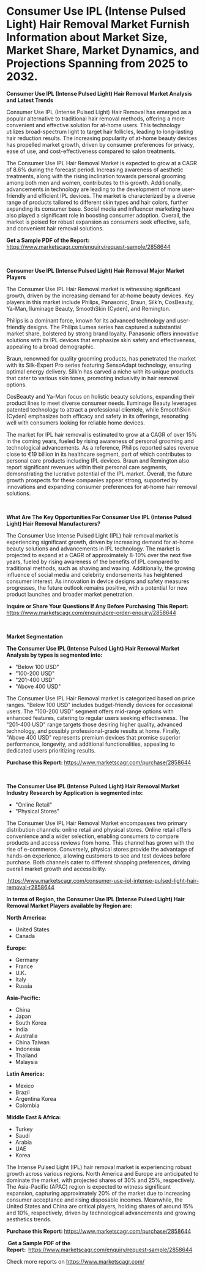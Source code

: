 <p><h1>Consumer Use IPL (Intense Pulsed Light) Hair Removal Market Furnish Information about Market Size, Market Share, Market Dynamics, and Projections Spanning from 2025 to 2032.</h1></p><p><strong>Consumer Use IPL (Intense Pulsed Light) Hair Removal Market Analysis and Latest Trends</strong></p>
<p><p>Consumer Use IPL (Intense Pulsed Light) Hair Removal has emerged as a popular alternative to traditional hair removal methods, offering a more convenient and effective solution for at-home users. This technology utilizes broad-spectrum light to target hair follicles, leading to long-lasting hair reduction results. The increasing popularity of at-home beauty devices has propelled market growth, driven by consumer preferences for privacy, ease of use, and cost-effectiveness compared to salon treatments.</p><p>The Consumer Use IPL Hair Removal Market is expected to grow at a CAGR of 8.6% during the forecast period. Increasing awareness of aesthetic treatments, along with the rising inclination towards personal grooming among both men and women, contributes to this growth. Additionally, advancements in technology are leading to the development of more user-friendly and efficient IPL devices. The market is characterized by a diverse range of products tailored to different skin types and hair colors, further expanding its consumer base. Social media and influencer marketing have also played a significant role in boosting consumer adoption. Overall, the market is poised for robust expansion as consumers seek effective, safe, and convenient hair removal solutions.</p></p>
<p><strong>Get a Sample PDF of the Report:&nbsp;</strong> <a href="https://www.marketscagr.com/enquiry/request-sample/2858644?utm_campaign=3228&utm_medium=2&utm_source=Github&utm_content=ia&utm_term=12032025&utm_id=consumer-use-ipl-intense-pulsed-light-hair-removal">https://www.marketscagr.com/enquiry/request-sample/2858644</a></p>
<p>&nbsp;</p>
<p><strong>Consumer Use IPL (Intense Pulsed Light) Hair Removal Major Market Players</strong></p>
<p><p>The Consumer Use IPL Hair Removal market is witnessing significant growth, driven by the increasing demand for at-home beauty devices. Key players in this market include Philips, Panasonic, Braun, Silk’n, CosBeauty, Ya-Man, Iluminage Beauty, SmoothSkin (Cyden), and Remington.</p><p>Philips is a dominant force, known for its advanced technology and user-friendly designs. The Philips Lumea series has captured a substantial market share, bolstered by strong brand loyalty. Panasonic offers innovative solutions with its IPL devices that emphasize skin safety and effectiveness, appealing to a broad demographic.</p><p>Braun, renowned for quality grooming products, has penetrated the market with its Silk-Expert Pro series featuring SensoAdapt technology, ensuring optimal energy delivery. Silk’n has carved a niche with its unique products that cater to various skin tones, promoting inclusivity in hair removal options. </p><p>CosBeauty and Ya-Man focus on holistic beauty solutions, expanding their product lines to meet diverse consumer needs. Iluminage Beauty leverages patented technology to attract a professional clientele, while SmoothSkin (Cyden) emphasizes both efficacy and safety in its offerings, resonating well with consumers looking for reliable home devices.</p><p>The market for IPL hair removal is estimated to grow at a CAGR of over 15% in the coming years, fueled by rising awareness of personal grooming and technological advancements. As a reference, Philips reported sales revenue close to €19 billion in its healthcare segment, part of which contributes to personal care products including IPL devices. Braun and Remington also report significant revenues within their personal care segments, demonstrating the lucrative potential of the IPL market. Overall, the future growth prospects for these companies appear strong, supported by innovations and expanding consumer preferences for at-home hair removal solutions.</p></p>
<p>&nbsp;</p>
<p><strong>What Are The Key Opportunities For Consumer Use IPL (Intense Pulsed Light) Hair Removal Manufacturers?</strong></p>
<p><p>The Consumer Use Intense Pulsed Light (IPL) hair removal market is experiencing significant growth, driven by increasing demand for at-home beauty solutions and advancements in IPL technology. The market is projected to expand at a CAGR of approximately 8-10% over the next five years, fueled by rising awareness of the benefits of IPL compared to traditional methods, such as shaving and waxing. Additionally, the growing influence of social media and celebrity endorsements has heightened consumer interest. As innovation in device designs and safety measures progresses, the future outlook remains positive, with a potential for new product launches and broader market penetration.</p></p>
<p><strong>Inquire or Share Your Questions If Any Before Purchasing This Report:</strong> <a href="https://www.marketscagr.com/enquiry/pre-order-enquiry/2858644?utm_campaign=3228&utm_medium=2&utm_source=Github&utm_content=ia&utm_term=12032025&utm_id=consumer-use-ipl-intense-pulsed-light-hair-removal">https://www.marketscagr.com/enquiry/pre-order-enquiry/2858644</a></p>
<p>&nbsp;</p>
<p><strong>Market Segmentation</strong></p>
<p><strong>The Consumer Use IPL (Intense Pulsed Light) Hair Removal Market Analysis by types is segmented into:</strong></p>
<p><ul><li>"Below 100 USD"</li><li>"100-200 USD"</li><li>"201-400 USD"</li><li>"Above 400 USD"</li></ul></p>
<p><p>The Consumer Use IPL Hair Removal market is categorized based on price ranges. "Below 100 USD" includes budget-friendly devices for occasional users. The "100-200 USD" segment offers mid-range options with enhanced features, catering to regular users seeking effectiveness. The "201-400 USD" range targets those desiring higher quality, advanced technology, and possibly professional-grade results at home. Finally, "Above 400 USD" represents premium devices that promise superior performance, longevity, and additional functionalities, appealing to dedicated users prioritizing results.</p></p>
<p><strong>Purchase this Report:&nbsp;</strong><a href="https://www.marketscagr.com/purchase/2858644?utm_campaign=3228&utm_medium=2&utm_source=Github&utm_content=ia&utm_term=12032025&utm_id=consumer-use-ipl-intense-pulsed-light-hair-removal">https://www.marketscagr.com/purchase/2858644</a></p>
<p>&nbsp;</p>
<p><strong>The Consumer Use IPL (Intense Pulsed Light) Hair Removal Market Industry Research by Application is segmented into:</strong></p>
<p><ul><li>"Online Retail"</li><li>"Physical Stores"</li></ul></p>
<p><p>The Consumer Use IPL Hair Removal Market encompasses two primary distribution channels: online retail and physical stores. Online retail offers convenience and a wider selection, enabling consumers to compare products and access reviews from home. This channel has grown with the rise of e-commerce. Conversely, physical stores provide the advantage of hands-on experience, allowing customers to see and test devices before purchase. Both channels cater to different shopping preferences, driving overall market growth and accessibility.</p></p>
<p><a href="https://www.marketscagr.com/consumer-use-ipl-intense-pulsed-light-hair-removal-r2858644?utm_campaign=3228&utm_medium=2&utm_source=Github&utm_content=ia&utm_term=12032025&utm_id=consumer-use-ipl-intense-pulsed-light-hair-removal">&nbsp;https://www.marketscagr.com/consumer-use-ipl-intense-pulsed-light-hair-removal-r2858644</a></p>
<p><strong>In terms of Region, the Consumer Use IPL (Intense Pulsed Light) Hair Removal Market Players available by Region are:</strong></p>
<p>
    <p> <strong> North America: </strong>
        <ul>
            <li>United States</li>
            <li>Canada</li>
        </ul>
        </p> 
    <p> <strong> Europe: </strong>
        <ul>
            <li>Germany</li>
            <li>France</li>
            <li>U.K.</li>
            <li>Italy</li>
            <li>Russia</li>
        </ul>
        </p> 
    <p> <strong> Asia-Pacific: </strong>
        <ul>
            <li>China</li>
            <li>Japan</li>
            <li>South Korea</li>
            <li>India</li>
            <li>Australia</li>
            <li>China Taiwan</li>
            <li>Indonesia</li>
            <li>Thailand</li>
            <li>Malaysia</li>
        </ul>
        </p> 
    <p> <strong> Latin America: </strong>
        <ul>
            <li>Mexico</li>
            <li>Brazil</li>
            <li>Argentina Korea</li>
            <li>Colombia</li>
        </ul>
        </p> 
    <p> <strong> Middle East & Africa: </strong>
        <ul>
            <li>Turkey</li>
            <li>Saudi</li>
            <li>Arabia</li>
            <li>UAE</li>
            <li>Korea</li>
        </ul>
    </p>
    </p>
<p><p>The Intense Pulsed Light (IPL) hair removal market is experiencing robust growth across various regions. North America and Europe are anticipated to dominate the market, with projected shares of 30% and 25%, respectively. The Asia-Pacific (APAC) region is expected to witness significant expansion, capturing approximately 20% of the market due to increasing consumer acceptance and rising disposable incomes. Meanwhile, the United States and China are critical players, holding shares of around 15% and 10%, respectively, driven by technological advancements and growing aesthetics trends.</p></p>
<p><strong>Purchase this Report: </strong><a href="https://www.marketscagr.com/purchase/2858644?utm_campaign=3228&utm_medium=2&utm_source=Github&utm_content=ia&utm_term=12032025&utm_id=consumer-use-ipl-intense-pulsed-light-hair-removal">https://www.marketscagr.com/purchase/2858644</a></p>
<p>&nbsp;<strong>Get a Sample PDF of the Report:&nbsp;&nbsp;</strong><a href="https://www.marketscagr.com/enquiry/request-sample/2858644?utm_campaign=3228&utm_medium=2&utm_source=Github&utm_content=ia&utm_term=12032025&utm_id=consumer-use-ipl-intense-pulsed-light-hair-removal">https://www.marketscagr.com/enquiry/request-sample/2858644</a></p>
<p><strong></strong></p>
<p>Check more reports on <a href="https://www.marketscagr.com/?utm_campaign=3228&utm_medium=2&utm_source=Github&utm_content=ia&utm_term=12032025&utm_id=consumer-use-ipl-intense-pulsed-light-hair-removal">https://www.marketscagr.com/</a></p>